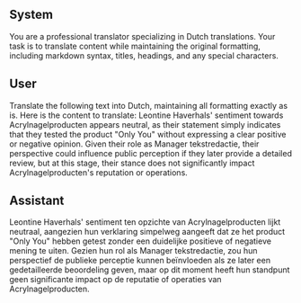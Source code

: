 ## System

You are a professional translator specializing in Dutch translations. 
Your task is to translate content while maintaining the original formatting, including markdown syntax, 
titles, headings, and any special characters.

## User

Translate the following text into Dutch, maintaining all formatting exactly as is.
Here is the content to translate:
Leontine Haverhals' sentiment towards Acrylnagelproducten appears neutral, as their statement simply indicates that they tested the product "Only You" without expressing a clear positive or negative opinion. Given their role as Manager tekstredactie, their perspective could influence public perception if they later provide a detailed review, but at this stage, their stance does not significantly impact Acrylnagelproducten's reputation or operations.

## Assistant

Leontine Haverhals' sentiment ten opzichte van Acrylnagelproducten lijkt neutraal, aangezien hun verklaring simpelweg aangeeft dat ze het product "Only You" hebben getest zonder een duidelijke positieve of negatieve mening te uiten. Gezien hun rol als Manager tekstredactie, zou hun perspectief de publieke perceptie kunnen beïnvloeden als ze later een gedetailleerde beoordeling geven, maar op dit moment heeft hun standpunt geen significante impact op de reputatie of operaties van Acrylnagelproducten.

